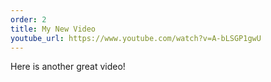 ```yaml
---
order: 2
title: My New Video
youtube_url: https://www.youtube.com/watch?v=A-bLSGP1gwU
---
```


Here is another great video!
